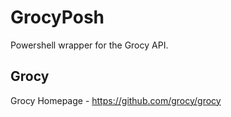 # GrocyPosh

Powershell wrapper for the Grocy API.

## Grocy

Grocy Homepage -  https://github.com/grocy/grocy
